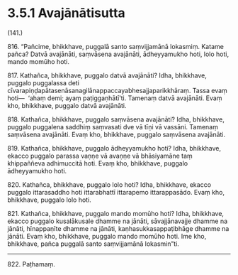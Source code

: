 

# 3.5.1 Avajānātisutta




(141.)

816\. “Pañcime, bhikkhave, puggalā santo saṃvijjamānā lokasmiṃ. Katame pañca? Datvā avajānāti, saṃvāsena avajānāti, ādheyyamukho hoti, lolo hoti, mando momūho hoti.

817\. Kathañca, bhikkhave, puggalo datvā avajānāti? Idha, bhikkhave, puggalo puggalassa deti cīvarapiṇḍapātasenāsanagilānappaccayabhesajjaparikkhāraṃ. Tassa evaṃ hoti—  ‘ahaṃ demi; ayaṃ paṭiggaṇhātī’ti. Tamenaṃ datvā avajānāti. Evaṃ kho, bhikkhave, puggalo datvā avajānāti.

818\. Kathañca, bhikkhave, puggalo saṃvāsena avajānāti? Idha, bhikkhave, puggalo puggalena saddhiṃ saṃvasati dve vā tīṇi vā vassāni. Tamenaṃ saṃvāsena avajānāti. Evaṃ kho, bhikkhave, puggalo saṃvāsena avajānāti.

819\. Kathañca, bhikkhave, puggalo ādheyyamukho hoti? Idha, bhikkhave, ekacco puggalo parassa vaṇṇe vā avaṇṇe vā bhāsiyamāne taṃ khippaññeva adhimuccitā hoti. Evaṃ kho, bhikkhave, puggalo ādheyyamukho hoti.

820\. Kathañca, bhikkhave, puggalo lolo hoti? Idha, bhikkhave, ekacco puggalo ittarasaddho hoti ittarabhattī ittarapemo ittarappasādo. Evaṃ kho, bhikkhave, puggalo lolo hoti.

821\. Kathañca, bhikkhave, puggalo mando momūho hoti? Idha, bhikkhave, ekacco puggalo kusalākusale dhamme na jānāti, sāvajjānavajje dhamme na jānāti, hīnappaṇīte dhamme na jānāti, kaṇhasukkasappaṭibhāge dhamme na jānāti. Evaṃ kho, bhikkhave, puggalo mando momūho hoti. Ime kho, bhikkhave, pañca puggalā santo saṃvijjamānā lokasmin”ti.

---

822\. Paṭhamaṃ.






